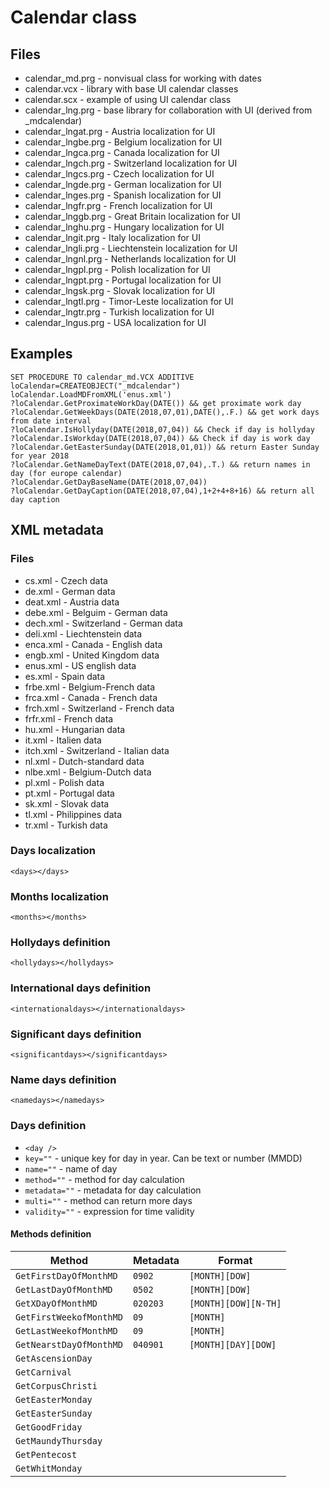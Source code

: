 # Calendar class


## Files
* calendar_md.prg - nonvisual class for working with dates
* calendar.vcx - library with base UI calendar classes
* calendar.scx - example of using UI calendar class
* calendar_lng.prg - base library for collaboration with UI (derived from _mdcalendar)
* calendar_lngat.prg - Austria localization for UI
* calendar_lngbe.prg - Belgium localization for UI
* calendar_lngca.prg - Canada localization for UI
* calendar_lngch.prg - Switzerland localization for UI
* calendar_lngcs.prg - Czech localization for UI
* calendar_lngde.prg - German localization for UI
* calendar_lnges.prg - Spanish localization for UI
* calendar_lngfr.prg - French localization for UI
* calendar_lnggb.prg - Great Britain localization for UI
* calendar_lnghu.prg - Hungary localization for UI
* calendar_lngit.prg - Italy localization for UI
* calendar_lngli.prg - Liechtenstein localization for UI
* calendar_lngnl.prg - Netherlands localization for UI
* calendar_lngpl.prg - Polish localization for UI
* calendar_lngpt.prg - Portugal localization for UI
* calendar_lngsk.prg - Slovak localization for UI
* calendar_lngtl.prg - Timor-Leste localization for UI
* calendar_lngtr.prg - Turkish localization for UI
* calendar_lngus.prg - USA localization for UI



## Examples
```
SET PROCEDURE TO calendar_md.VCX ADDITIVE
loCalendar=CREATEOBJECT("_mdcalendar") 
loCalendar.LoadMDFromXML('enus.xml')
?loCalendar.GetProximateWorkDay(DATE()) && get proximate work day
?loCalendar.GetWeekDays(DATE(2018,07,01),DATE(),.F.) && get work days from date interval
?loCalendar.IsHollyday(DATE(2018,07,04)) && Check if day is hollyday
?loCalendar.IsWorkday(DATE(2018,07,04)) && Check if day is work day
?loCalendar.GetEasterSunday(DATE(2018,01,01)) && return Easter Sunday for year 2018
?loCalendar.GetNameDayText(DATE(2018,07,04),.T.) && return names in day (for europe calendar)
?loCalendar.GetDayBaseName(DATE(2018,07,04))
?loCalendar.GetDayCaption(DATE(2018,07,04),1+2+4+8+16) && return all day caption
``` 

## XML metadata
### Files
* cs.xml - Czech data
* de.xml - German data
* deat.xml - Austria data
* debe.xml - Belguim - German data
* dech.xml - Switzerland - German data
* deli.xml - Liechtenstein data
* enca.xml - Canada - English data
* engb.xml - United Kingdom data
* enus.xml - US english data
* es.xml - Spain data
* frbe.xml - Belgium-French data
* frca.xml - Canada - French data
* frch.xml - Switzerland - French data
* frfr.xml - French data
* hu.xml - Hungarian data
* it.xml - Italien data
* itch.xml - Switzerland - Italian data
* nl.xml - Dutch-standard data
* nlbe.xml - Belgium-Dutch data
* pl.xml - Polish data
* pt.xml - Portugal data
* sk.xml - Slovak data
* tl.xml - Philippines data 
* tr.xml - Turkish data

### Days localization
`<days></days>`

### Months localization
`<months></months>` 

### Hollydays definition
`<hollydays></hollydays>`

### International days definition
`<internationaldays></internationaldays>`

### Significant days definition
`<significantdays></significantdays>`

### Name days definition
`<namedays></namedays>`

### Days definition
* `<day />` 
* `key=""` - unique key for day in year. Can be text or number (MMDD)
* `name=""` - name of day
* `method=""` - method for day calculation 
* `metadata=""` - metadata for day calculation
* `multi=""` - method can return more days
* `validity=""` - expression for time validity

#### Methods definition
|  Method | Metadata | Format |
| ------------ | ------------ | ------------ |
|`GetFirstDayOfMonthMD`|`0902`|`[MONTH][DOW]`|
|`GetLastDayOfMonthMD`|`0502`|`[MONTH][DOW]`|
|`GetXDayOfMonthMD`|`020203`|`[MONTH][DOW][N-TH]`|
|`GetFirstWeekofMonthMD`|`09`|`[MONTH]`|
|`GetLastWeekofMonthMD`|`09`|`[MONTH]`|
|`GetNearstDayOfMonthMD`|`040901`|`[MONTH][DAY][DOW]`|
|`GetAscensionDay`|  |  |
|`GetCarnival`|  |  |
|`GetCorpusChristi`|  |  |
|`GetEasterMonday`|  |  |
|`GetEasterSunday`|  |  |
|`GetGoodFriday`|  |  |
|`GetMaundyThursday`|  |  |
|`GetPentecost`|  |  |
|`GetWhitMonday`|  |  |

